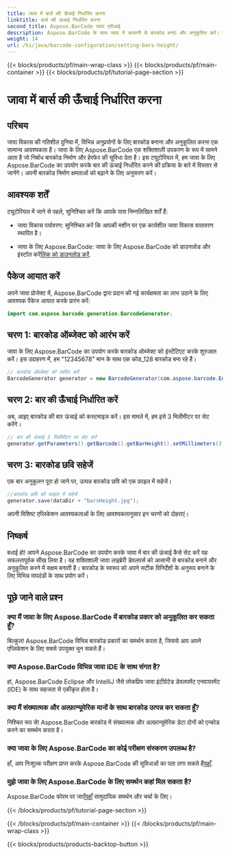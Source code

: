 ```yaml
---
title: जावा में बार्स की ऊँचाई निर्धारित करना
linktitle: बार्स की ऊंचाई निर्धारित करना
second_title: Aspose.BarCode जावा एपीआई
description: Aspose.BarCode के साथ जावा में आसानी से बारकोड बनाएं और अनुकूलित करें। बार की ऊंचाई निर्धारित करें, प्रकार चुनें और अपने एप्लिकेशन की क्षमताओं को बढ़ाएं।
weight: 14
url: /hi/java/barcode-configuration/setting-bars-height/
---
```


{{< blocks/products/pf/main-wrap-class >}}
{{< blocks/products/pf/main-container >}}
{{< blocks/products/pf/tutorial-page-section >}}

# जावा में बार्स की ऊँचाई निर्धारित करना


## परिचय

जावा विकास की गतिशील दुनिया में, विभिन्न अनुप्रयोगों के लिए बारकोड बनाना और अनुकूलित करना एक सामान्य आवश्यकता है। जावा के लिए Aspose.BarCode एक शक्तिशाली उपकरण के रूप में सामने आता है जो निर्बाध बारकोड निर्माण और हेरफेर की सुविधा देता है। इस ट्यूटोरियल में, हम जावा के लिए Aspose.BarCode का उपयोग करके बार की ऊंचाई निर्धारित करने की प्रक्रिया के बारे में विस्तार से जानेंगे। अपनी बारकोड निर्माण क्षमताओं को बढ़ाने के लिए अनुसरण करें।

## आवश्यक शर्तें

ट्यूटोरियल में जाने से पहले, सुनिश्चित करें कि आपके पास निम्नलिखित शर्तें हैं:

- जावा विकास पर्यावरण: सुनिश्चित करें कि आपकी मशीन पर एक कार्यशील जावा विकास वातावरण स्थापित है।

-  जावा के लिए Aspose.BarCode: जावा के लिए Aspose.BarCode को डाउनलोड और इंस्टॉल करें[लिंक को डाउनलोड करें](https://releases.aspose.com/barcode/java/).

## पैकेज आयात करें

अपने जावा प्रोजेक्ट में, Aspose.BarCode द्वारा प्रदान की गई कार्यक्षमता का लाभ उठाने के लिए आवश्यक पैकेज आयात करके प्रारंभ करें:

```java
import com.aspose.barcode.generation.BarcodeGenerator;
```

## चरण 1: बारकोड ऑब्जेक्ट को आरंभ करें

जावा के लिए Aspose.BarCode का उपयोग करके बारकोड ऑब्जेक्ट को इंस्टेंटिएट करके शुरुआत करें। इस उदाहरण में, हम "12345678" मान के साथ एक कोड_128 बारकोड बना रहे हैं।

```java
// बारकोड ऑब्जेक्ट को त्वरित करें
BarcodeGenerator generator = new BarcodeGenerator(com.aspose.barcode.EncodeTypes.CODE_128, "12345678");
```

## चरण 2: बार की ऊँचाई निर्धारित करें

अब, आइए बारकोड की बार ऊंचाई को कस्टमाइज़ करें। इस मामले में, हम इसे 3 मिलीमीटर पर सेट करेंगे।

```java
// बार की ऊंचाई 3 मिलीमीटर पर सेट करें
generator.getParameters().getBarcode().getBarHeight().setMillimeters(3.0f);
```

## चरण 3: बारकोड छवि सहेजें

एक बार अनुकूलन पूरा हो जाने पर, उत्पन्न बारकोड छवि को एक फ़ाइल में सहेजें।

```java
//बारकोड छवि को फ़ाइल में सहेजें
generator.save(dataDir + "barsHeight.jpg");
```

अपनी विशिष्ट एप्लिकेशन आवश्यकताओं के लिए आवश्यकतानुसार इन चरणों को दोहराएं।

## निष्कर्ष

बधाई हो! आपने Aspose.BarCode का उपयोग करके जावा में बार की ऊंचाई कैसे सेट करें यह सफलतापूर्वक सीख लिया है। यह शक्तिशाली जावा लाइब्रेरी डेवलपर्स को आसानी से बारकोड बनाने और अनुकूलित करने में सक्षम बनाती है। बारकोड के स्वरूप को अपने सटीक विनिर्देशों के अनुरूप बनाने के लिए विभिन्न मापदंडों के साथ प्रयोग करें।

## पूछे जाने वाले प्रश्न

### क्या मैं जावा के लिए Aspose.BarCode में बारकोड प्रकार को अनुकूलित कर सकता हूँ?
बिल्कुल! Aspose.BarCode विभिन्न बारकोड प्रकारों का समर्थन करता है, जिससे आप अपने एप्लिकेशन के लिए सबसे उपयुक्त चुन सकते हैं।

### क्या Aspose.BarCode विभिन्न जावा IDE के साथ संगत है?
हां, Aspose.BarCode Eclipse और IntelliJ जैसे लोकप्रिय जावा इंटीग्रेटेड डेवलपमेंट एनवायरमेंट (IDE) के साथ सहजता से एकीकृत होता है।

### क्या मैं संख्यात्मक और अल्फ़ान्यूमेरिक मानों के साथ बारकोड उत्पन्न कर सकता हूँ?
निश्चित रूप से! Aspose.BarCode बारकोड में संख्यात्मक और अल्फ़ान्यूमेरिक डेटा दोनों को एन्कोड करने का समर्थन करता है।

### क्या जावा के लिए Aspose.BarCode का कोई परीक्षण संस्करण उपलब्ध है?
 हाँ, आप निःशुल्क परीक्षण प्राप्त करके Aspose.BarCode की सुविधाओं का पता लगा सकते हैं[यहाँ](https://releases.aspose.com/).

### मुझे जावा के लिए Aspose.BarCode के लिए समर्थन कहां मिल सकता है?
 Aspose.BarCode फोरम पर जाएँ[यहाँ](https://forum.aspose.com/c/barcode/13) सामुदायिक समर्थन और चर्चा के लिए।


{{< /blocks/products/pf/tutorial-page-section >}}

{{< /blocks/products/pf/main-container >}}
{{< /blocks/products/pf/main-wrap-class >}}

{{< blocks/products/products-backtop-button >}}
